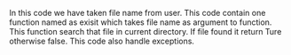 In this code we have taken file name from user. 
This code contain one function named as exisit which takes file name as argument to function. 
This function search that file in current directory. 
If file found it return Ture otherwise false.
This code also handle exceptions.
